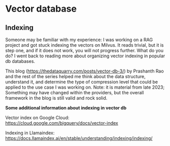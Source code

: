 # Vector database

## Indexing 

Someone may be familiar with my experience: I was working on a RAG project and got stuck indexing the vectors on Milvus. It reads trivial, but it is step one, and if it does not work, you will not progress further. What do you do? I went back to reading more about organizing vector indexing in popular db databases. 

This blog (https://thedataquarry.com/posts/vector-db-3/) by Prashanth Rao  and the rest of the series helped me think about the data structure, understand it, and determine the type of compression level that could be applied to the use case I was working on. Note: it is material from late 2023; Something may have changed within the providers, but the overall framework in the blog is still valid and rock solid. 


**Some additional information about indexing in vector db**

Vector index on Google Cloud: https://cloud.google.com/bigquery/docs/vector-index

Indexing in Llamaindex: https://docs.llamaindex.ai/en/stable/understanding/indexing/indexing/
